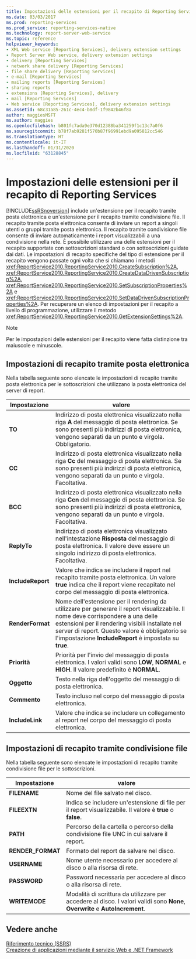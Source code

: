 ```yaml
---
title: Impostazioni delle estensioni per il recapito di Reporting Services | Microsoft Docs
ms.date: 03/03/2017
ms.prod: reporting-services
ms.prod_service: reporting-services-native
ms.technology: report-server-web-service
ms.topic: reference
helpviewer_keywords:
- XML Web service [Reporting Services], delivery extension settings
- Report Server Web service, delivery extension settings
- delivery [Reporting Services]
- network share delivery [Reporting Services]
- file share delivery [Reporting Services]
- e-mail [Reporting Services]
- mailing reports [Reporting Services]
- sharing reports
- extensions [Reporting Services], delivery
- mail [Reporting Services]
- Web service [Reporting Services], delivery extension settings
ms.assetid: 68c31a85-261c-4ec4-b8df-1f9842b46f8a
author: maggiesMSFT
ms.author: maggies
ms.openlocfilehash: b801fc7ada9e370d12388ba341259f1c13c7a0f6
ms.sourcegitcommit: b78f7ab9281f570b87f96991ebd9a095812cc546
ms.translationtype: HT
ms.contentlocale: it-IT
ms.lasthandoff: 01/31/2020
ms.locfileid: "63128845"
---
```

# <a name="reporting-services-delivery-extension-settings"></a>Impostazioni delle estensioni per il recapito di Reporting Services
  [!INCLUDE[ssRSnoversion](../../../includes/ssrsnoversion-md.md)] include un'estensione per il recapito tramite posta elettronica e un'estensione per il recapito tramite condivisione file. Il recapito tramite posta elettronica consente di inviare un report a singoli utenti o gruppi tramite posta elettronica. Il recapito tramite condivisione file consente di inviare automaticamente i report visualizzabili a una condivisione nella rete. È possibile utilizzare una delle estensioni per il recapito supportate con sottoscrizioni standard o con sottoscrizioni guidate dai dati. Le impostazioni di recapito specifiche del tipo di estensione per il recapito vengono passate ogni volta che si chiamano i metodi <xref:ReportService2010.ReportingService2010.CreateSubscription%2A>, <xref:ReportService2010.ReportingService2010.CreateDataDrivenSubscription%2A>, <xref:ReportService2010.ReportingService2010.SetSubscriptionProperties%2A> e <xref:ReportService2010.ReportingService2010.SetDataDrivenSubscriptionProperties%2A>. Per recuperare un elenco di impostazioni per il recapito a livello di programmazione, utilizzare il metodo <xref:ReportService2010.ReportingService2010.GetExtensionSettings%2A>.  
  
> [!NOTE]  
>  Per le impostazioni delle estensioni per il recapito viene fatta distinzione tra maiuscole e minuscole.  
  
## <a name="e-mail-delivery-settings"></a>Impostazioni di recapito tramite posta elettronica  
 Nella tabella seguente sono elencate le impostazioni di recapito tramite posta elettronica per le sottoscrizioni che utilizzano la posta elettronica del server di report.  
  
|Impostazione|valore|  
|-------------|-----------|  
|**TO**|Indirizzo di posta elettronica visualizzato nella riga **A** del messaggio di posta elettronica. Se sono presenti più indirizzi di posta elettronica, vengono separati da un punto e virgola. Obbligatorio.|  
|**CC**|Indirizzo di posta elettronica visualizzato nella riga **Cc** del messaggio di posta elettronica. Se sono presenti più indirizzi di posta elettronica, vengono separati da un punto e virgola. Facoltativa.|  
|**BCC**|Indirizzo di posta elettronica visualizzato nella riga **Ccn** del messaggio di posta elettronica. Se sono presenti più indirizzi di posta elettronica, vengono separati da un punto e virgola. Facoltativa.|  
|**ReplyTo**|Indirizzo di posta elettronica visualizzato nell'intestazione **Risposta** del messaggio di posta elettronica. Il valore deve essere un singolo indirizzo di posta elettronica. Facoltativa.|  
|**IncludeReport**|Valore che indica se includere il report nel recapito tramite posta elettronica. Un valore **true** indica che il report viene recapitato nel corpo del messaggio di posta elettronica.|  
|**RenderFormat**|Nome dell'estensione per il rendering da utilizzare per generare il report visualizzabile. Il nome deve corrispondere a una delle estensioni per il rendering visibili installate nel server di report. Questo valore è obbligatorio se l'impostazione **IncludeReport** è impostata su **true**.|  
|**Priorità**|Priorità per l'invio del messaggio di posta elettronica. I valori validi sono **LOW**, **NORMAL** e **HIGH**. Il valore predefinito è **NORMAL**.|  
|**Oggetto**|Testo nella riga dell'oggetto del messaggio di posta elettronica.|  
|**Commento**|Testo incluso nel corpo del messaggio di posta elettronica.|  
|**IncludeLink**|Valore che indica se includere un collegamento al report nel corpo del messaggio di posta elettronica.|  
  
## <a name="file-share-delivery-settings"></a>Impostazioni di recapito tramite condivisione file  
 Nella tabella seguente sono elencate le impostazioni di recapito tramite condivisione file per le sottoscrizioni.  
  
|Impostazione|valore|  
|-------------|-----------|  
|**FILENAME**|Nome del file salvato nel disco.|  
|**FILEEXTN**|Indica se includere un'estensione di file per il report visualizzabile. Il valore è **true** o **false**.|  
|**PATH**|Percorso della cartella o percorso della condivisione file UNC in cui salvare il report.|  
|**RENDER_FORMAT**|Formato del report da salvare nel disco.|  
|**USERNAME**|Nome utente necessario per accedere al disco o alla risorsa di rete.|  
|**PASSWORD**|Password necessaria per accedere al disco o alla risorsa di rete.|  
|**WRITEMODE**|Modalità di scrittura da utilizzare per accedere al disco. I valori validi sono **None**, **Overwrite** e **AutoIncrement**.|  
  
## <a name="see-also"></a>Vedere anche  
 [Riferimento tecnico &#40;SSRS&#41;](../../../reporting-services/technical-reference-ssrs.md)   
 [Creazione di applicazioni mediante il servizio Web e .NET Framework](../../../reporting-services/report-server-web-service/net-framework/building-applications-using-the-web-service-and-the-net-framework.md)  
  
  
